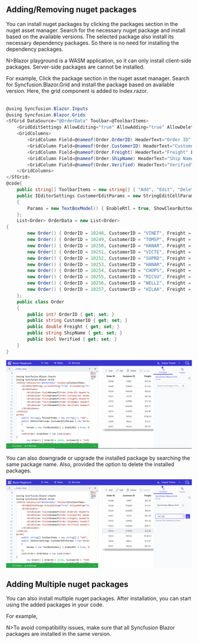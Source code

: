 ## Adding/Removing nuget packages

You can install nuget packages by clicking the packages section in the nuget asset manager. Search for the necessary nuget package and install based on the available versions. The selected package also install its necessary dependency packages. So there is no need for installing the dependency packages.

N>Blazor playground is a WASM application, so it can only install client-side packages. Server-side packages are cannot be installed.

For example, Click the package section in the nuget asset manager. Search for Syncfusion.Blazor.Grid and install the package based on available version. Here, the grid component is added to Index.razor.

```csharp

@using Syncfusion.Blazor.Inputs
@using Syncfusion.Blazor.Grids
<SfGrid DataSource="@OrderData" Toolbar=@ToolbarItems>
    <GridEditSettings AllowEditing="true" AllowAdding="true" AllowDeleting="true"></GridEditSettings>
    <GridColumns>
        <GridColumn Field=@nameof(Order.OrderID) HeaderText="Order ID" IsPrimaryKey="true" TextAlign="Syncfusion.Blazor.Grids.TextAlign.Center" Width="120"></GridColumn>
        <GridColumn Field=@nameof(Order.CustomerID) HeaderText="Customer ID" EditType="EditType.DefaultEdit" EditorSettings="@CustomerEditParams" TextAlign="Syncfusion.Blazor.Grids.TextAlign.Center" Width="130"></GridColumn>
        <GridColumn Field=@nameof(Order.Freight) HeaderText="Freight" Format="C2" EditType="EditType.NumericEdit" TextAlign="Syncfusion.Blazor.Grids.TextAlign.Center" Width="130"></GridColumn>
        <GridColumn Field=@nameof(Order.ShipName) HeaderText="Ship Name" TextAlign="Syncfusion.Blazor.Grids.TextAlign.Center" EditType="EditType.DropDownEdit" Width="120"></GridColumn>
        <GridColumn Field=@nameof(Order.Verified) HeaderText="Verified" EditType="EditType.BooleanEdit" TextAlign="Syncfusion.Blazor.Grids.TextAlign.Center" DisplayAsCheckBox="true" Width="120"></GridColumn>
    </GridColumns>
</SfGrid>
@code{
    public string[] ToolbarItems = new string[] { "Add", "Edit", "Delete", "Update", "Cancel" };
    public IEditorSettings CustomerEditParams = new StringEditCellParams
    {
        Params = new TextBoxModel() { EnableRtl = true, ShowClearButton = false, Multiline = true }
    };
    List<Order> OrderData = new List<Order>
{
        new Order() { OrderID = 10248, CustomerID = "VINET", Freight = 32.38, ShipName = "Vins et alcools Chevalier", Verified = true },
        new Order() { OrderID = 10249, CustomerID = "TOMSP", Freight = 11.61, ShipName = "Toms Spezialitäten", Verified = false },
        new Order() { OrderID = 10250, CustomerID = "HANAR", Freight = 65.83, ShipName = "Hanari Carnes", Verified = true },
        new Order() { OrderID = 10251, CustomerID = "VICTE", Freight = 41.34, ShipName = "Victuailles en stock", Verified = false },
        new Order() { OrderID = 10252, CustomerID = "SUPRD", Freight = 51.3, ShipName = "Suprêmes délices", Verified = false },
        new Order() { OrderID = 10253, CustomerID = "HANAR", Freight = 58.17, ShipName = "Hanari Carnes", Verified = false },
        new Order() { OrderID = 10254, CustomerID = "CHOPS", Freight = 22.98, ShipName = "Chop-suey Chinese", Verified = true },
        new Order() { OrderID = 10255, CustomerID = "RICSU", Freight = 148.33, ShipName = "Richter Supermarket", Verified = true },
        new Order() { OrderID = 10256, CustomerID = "WELLI", Freight = 13.97, ShipName = "Wellington Importadora", Verified = false },
        new Order() { OrderID = 10257, CustomerID = "HILAA", Freight = 81.91, ShipName = "HILARION-Abastos", Verified = true }
    };
    public class Order
    {
        public int? OrderID { get; set; }
        public string CustomerID { get; set; }
        public double Freight { get; set; }
        public string ShipName { get; set; }
        public bool Verified { get; set; }
    }
}
```

![Adding Nuget Packages](images/Nuget_Packages.png)

You can also downgrade or upgrade the installed package by searching the same package name. Also, provided the option to delete the installed packages.

![Upgrading Nuget Packages](images/Upgrade.png)


## Adding Multiple nuget packages

You can also install multiple nuget packages. After installation, you can start using the added packages in your code. 

For example, 

N>To avoid compatibility issues, make sure that all Syncfusion Blazor packages are installed in the same version.